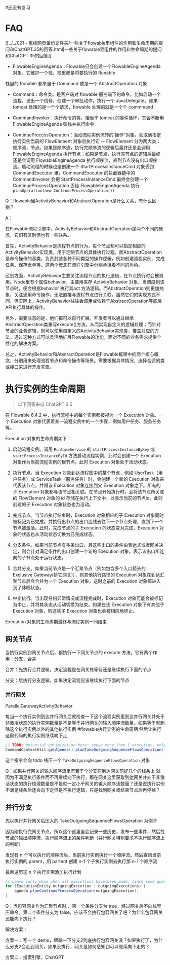 #还没有复习 

# FAQ

[[../../021 - 离线网页备份文件夹/一些关于flowable里组件的作用和生命周期的提问和ChatGPT.35的回答.html|一些关于flowable里组件的作用和生命周期的提问和ChatGPT.35的回答]]

- FlowableEngineAgenda：Flowable只会创建一个FlowableEngineAgenda对象。它维护一个栈，栈里都是将要执行的 Runable

栈里的 Runable 都来自于 Command 或是一个 AbstractOperation 对象

- Command：命令类。是客户端对 flowable 服务端下的命令，比如启动一个流程，发出一个信号，创建一个审批动作，执行一个 JavaDelegate。如果 tomcat 处理的是一个个请求，flowable 处理的就是一个个 commmand

- CommandInvoker：执行命令的类。相当于 tomcat 的事件循环，其会不断用 FlowableEngineAgenda 弹栈并执行命令

- ContinueProcessOperation：驱动流程实例流转的'操作"对象。获取到指定执行实例当前的 FlowElement 对象后执行它 -- FlowElement 分为两大类：顺序流，节点。如果是顺序流，执行完顺序流的逻辑后最终还是会调用 FlowableEngineAgenda 执行节点；如果是节点，执行完节点的逻辑后最终还是会调用 FlowableEngineAgenda 执行顺序流，直到节点没有出口顺序流。启动流程的时候也是创建一个 StartProcessInstanceCmd 对象丢到 CommandExecutor 里，CommandExecutor 的拦截器链中的 CommandInvoker 会把 StartProcessInstanceCmd 最终会创建一个 ContinueProcessOperation 丢给 FlowableEngineAgenda 执行 `planOperation(new ContinueProcessOperation())`


Q：flowable里ActivityBehavior和AbstractOperation是什么关系，有什么区别？

A：

在Flowable流程引擎中，ActivityBehavior和AbstractOperation是两个不同的概念，它们有区别但也有一些联系。

首先，ActivityBehavior是流程节点的行为，每个节点都可以指定相应的ActivityBehavior实现类，用于定制节点的具体执行过程。而AbstractOperation是命令操作的基类，负责封装各种不同类型的操作逻辑，例如创建流程实例、完成任务、保存表单等。这两个概念在流程引擎中分别承担着不同的角色。

区别方面，ActivityBehavior主要关注流程节点的执行逻辑，在节点执行时会被调用。Node里有个属性behavior，主要用来存 ActivityBehavior 对象，当调度到该节点时，便会根据behavior 执行其act 方法逻辑。而AbstractOperation则更加抽象，关注通用命令操作，无法直接与流程节点进行关联。虽然它们的实现方式不同，但实际上，ActivityBehavior往往会调用或依赖于AbstractOperation等底层API执行具体的操作。

另外，需要注意的是，他们都可以自行扩展。开发者可以通过继承AbstractOperation类重写execute()方法，从而实现自定义的逻辑处理；而针对节点的业务逻辑，则可以使用自定义的ActivityBehavior实现类，覆盖对应的方法。通过这种方式可以灵活地扩展Flowable的功能，面对不同的业务需求提供个性化的解决方案。

总之，ActivityBehavior和AbstractOperation是Flowable框架中的两个核心概念，分别用来处理流程节点和命令操作等场景。需要根据具体情况，选择合适的类或接口来进行开发实现。

# 执行实例的生命周期


> 以下回答来自 ChatGPT 3.5


在 Flowable 6.4.2 中，执行流程中的每个实例都被视为一个 Execution 对象。一个 Execution 对象代表着某一流程实例中的一个步骤，例如用户任务、服务任务等。

Execution 对象的生命周期如下：

1. 启动流程实例。调用 `RuntimeService` 的 `startProcessInstanceByKey` 或 `startProcessInstanceById` 方法启动流程实例，此时会创建一个 Execution 对象作为当前流程实例的根节点。此时 Execution 对象处于活动状态。

2. 执行节点。当 Execution 对象到达流程图中的某个节点，例如 UserTask（用户任务）或 ServiceTask（服务任务）时，会创建一个新的 Execution 对象来代表该节点，并将该 Execution 对象连接到父 Execution 对象之下。所有的子 Execution 对象都与该节点相关联。在节点开始执行时，会将该节点所关联的 FlowElement 对象的 id 存储在执行上下文中，以表示当前的节点id。此时创建的子 Execution 对象状态也为活动。

3. 完成节点。当节点执行结束时，Execution 对象相应的子 Execution 对象同时被标记为已完成。并执行出节点的出口连线去往下一个节点处理，直到下一个节点被激活。此时，完成节点的子 Execution 的状态变为完成，Execution 对象的状态也从活动状态切换为已完成状态。

4. 分支条件。如果当前节点有多条出口，且这些出口的条件由表达式或者网关决定，则会针对满足条件的出口创建一个新的 Execution 对象，表示该出口所连向的子节点处于运行状态。

5. 合并分支。如果当前节点是一个汇聚节点（例如包含多个入口箭头的 Exclusive Gateway(排它网关)），则其他执行路径的 Execution 对象在到达汇聚节点后会合并为一个 Execution 对象，这时之前的 Execution 对象都进入到了休眠状态。

6. 中止执行。当出现任何异常情况或流程完成时，Execution 对象可能会被标记为中止，并将其状态从活动切换为结束。如果在该 Execution 对象下有其他子 Execution 对象，则这些子 Execution 对象也会被相应地终止。

Execution 对象的生命周期最终与流程实例一同结束


## 网关节点

当执行实例到网关节点后，都执行一下网关节点的 execute 方法，它有两个作用：分支，合并

合并：先执行合并逻辑，决定流程是在网关处等待还是继续执行下面的节点

分支：后执行分支逻辑。如果决定流程应该继续执行下面的节点

### 并行网关

ParallelGatewayActivityBehavior

每当一个执行实例到达并行网关后就检查一下这个流程实例里到达并行网关并处于非激活状态的执行实例数量是不是等于并行网关的输入顺序流数量。如果等于就删除这个执行实例以外的其他执行实例 #flowable执行实例的生命周期 然后让执行这段代码的执行实例继续向下走

```java
// TODO: potential optimization here: reuse more then 1 execution, only 1 currently  
CommandContextUtil.getAgenda().planTakeOutgoingSequenceFlowsOperation((ExecutionEntity) execution, false); // false -> ignoring conditions on parallel gw（这里说明了并行网关下的输出顺序流不进行条件判断，无视条件表达式直接向后走）
```

这个指令会向 todo 栈压一个 `TakeOutgoingSequenceFlowsOperation` 对象

Q：如果并行网关的输入顺序流里有若干个分支在到达网关前好几个的线条上 就因为不满足执行条件而不再继续向下执行，那在网关这里获取到达网关并处于非激活状态的执行梳理数量是不是就一定小于网关的输入顺序流数量？还是说执行实例不满足线条后还会向下走但是不执行逻辑，只是找到网关或结束节点后再停掉？


## 并行分支

先以执行并行网关后压入的 TakeOutgoingSequenceFlowsOperation 为例子

因为刚执行完网关节点，所以这个这里里会记录一些历史，发布一些事件，然后找节点的输出顺序流，执行顺序流上的条件判断（并行网关特别要求不执行顺序流上的判断）

发现有 n 个可以执行的顺序流后，当前执行实例执行一个顺序流。然后查询当前执行实例的 parent，用 partent 创建 n-1 个子执行实例去执行那 n-1 个顺序流

最后遍历这 n 个执行实例添加执行计划

```java
// Leave (only done when all executions have been made, since some queries depend on this)  
for (ExecutionEntity outgoingExecution : outgoingExecutions) {  
    agenda.planContinueProcessOperation(outgoingExecution);  
}
```

Q：当包容网关作为汇聚节点时,，第一个条件分支为 true，经过网关后不向栈里压命令。第二个条件分支为 false，应该不会执行包容网关了吧？为什么包容网关还能向下执行？

解决方案：

方案一：写一个  demo，跟踪一下分支2到底执行包容网关没？如果执行了，为什么分支2会走到网关，如果没执行，网关是如何感知到可以继续向下走的？

方案二：搜索引擎，ChatGPT


